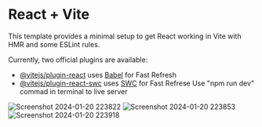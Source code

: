 # React + Vite

This template provides a minimal setup to get React working in Vite with HMR and some ESLint rules.

Currently, two official plugins are available:

- [@vitejs/plugin-react](https://github.com/vitejs/vite-plugin-react/blob/main/packages/plugin-react/README.md) uses [Babel](https://babeljs.io/) for Fast Refresh
- [@vitejs/plugin-react-swc](https://github.com/vitejs/vite-plugin-react-swc) uses [SWC](https://swc.rs/) for Fast Refrese
Use "npm run dev" commad in terminal to live server

![Screenshot 2024-01-20 223822](https://github.com/JunaidKhan92Pak/task-1-todo/assets/113337547/74aee6a0-49e1-4b6b-8447-e4716b5ffd79)
![Screenshot 2024-01-20 223853](https://github.com/JunaidKhan92Pak/task-1-todo/assets/113337547/194f7a4d-b19d-4473-b667-a9f380721e79)
![Screenshot 2024-01-20 223918](https://github.com/JunaidKhan92Pak/task-1-todo/assets/113337547/6addea74-02b9-4922-b39e-8938d766dbf4)
